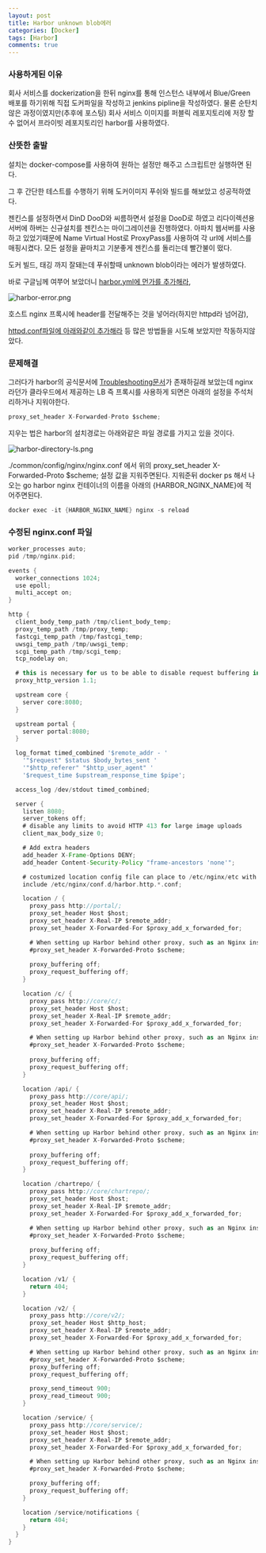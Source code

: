 ```yaml
---
layout: post
title: Harbor unknown blob에러
categories: [Docker]
tags: [Harbor]
comments: true
---
```



### 사용하게된 이유

회사 서비스를 dockerization을 한뒤 nginx를 통해 인스턴스 내부에서 Blue/Green 배포를 하기위해 직접 도커파일을 작성하고 jenkins pipline을 작성하였다. 물론 순탄치 않은 과정이였지만(추후에 포스팅)  회사 서비스 이미지를 퍼블릭 레포지토리에 저장 할 수 없어서 프라이빗 레포지토리인 harbor를 사용하였다. 

### 산뜻한 출발

설치는 docker-compose를 사용하여 원하는 설정만 해주고 스크립트만 실행하면 된다. 

그 후 간단한 테스트를 수행하기 위해 도커이미지 푸쉬와 빌드를 해보았고 성공적하였다. 

젠킨스를 설정하면서 DinD DooD와 씨름하면서 설정을 DooD로 하였고
리다이렉션용 서버에 하버는 신규설치를 젠킨스는 마이그레이션을 진행하였다.
아파치 웹서버를 사용하고 있었기때문에 Name Virtual Host로 ProxyPass를 사용하여 각 url에 서비스를 매핑시켰다.
모든 설정을 끝마치고 기분좋게 젠킨스를 돌리는데 빨간불이 떴다.

도커 빌드, 태깅 까지 잘돼는데 푸쉬할때 unknown blob이라는 에러가 발생하였다.

바로 구글님께 여쭈어 보았더니 [harbor.yml에 먼가를 추가해라](https://github.com/docker/distribution/issues/970#issuecomment-284227065), 

![harbor-error.png](https://lcc3108.github.io/img/2020-11/harbor/Untitled.png)



호스트 nginx 프록시에 header를 전달해주는 것을 넣어라(하지만 httpd라 넘어감),

[httpd.conf파일에 아래와같이 추가해라](https://stackoverflow.com/questions/51508146/blob-unknown-when-pushing-to-custom-registry-through-apache-proxy) 등 많은 방법들을 시도해 보았지만 작동하지않았다.

### 문제해결

그러다가 harbor의 공식문서에 [Troubleshooting문서](https://goharbor.io/docs/2.1.0/install-config/troubleshoot-installation/)가 존재하길래 보았는데 nginx라던가 클라우드에서 제공하는 LB 즉 프록시를 사용하게 되면은 아래의 설정을 주석처리하거나 지워야한다.

```groovy
proxy_set_header X-Forwarded-Proto $scheme;
```

지우는 법은 harbor의 설치경로는 아래와같은 파일 경로를 가지고 있을 것이다. 

![harbor-directory-ls.png](https://lcc3108.github.io/img/2020-11/harbor/Untitled%201.png)

./common/config/nginx/nginx.conf 에서 위의 proxy_set_header X-Forwarded-Proto $scheme; 설정 값을 지워주면된다. 
지워준뒤 docker ps 해서 나오는 go harbor nginx 컨테이너의 이름을 아래의 {HARBOR_NGINX_NAME}에 적어주면된다.

```groovy
docker exec -it {HARBOR_NGINX_NAME} nginx -s reload
```

### 수정된 nginx.conf 파일
```groovy
worker_processes auto;
pid /tmp/nginx.pid;

events {
  worker_connections 1024;
  use epoll;
  multi_accept on;
}

http {
  client_body_temp_path /tmp/client_body_temp;
  proxy_temp_path /tmp/proxy_temp;
  fastcgi_temp_path /tmp/fastcgi_temp;
  uwsgi_temp_path /tmp/uwsgi_temp;
  scgi_temp_path /tmp/scgi_temp;
  tcp_nodelay on;

  # this is necessary for us to be able to disable request buffering in all cases
  proxy_http_version 1.1;

  upstream core {
    server core:8080;
  }

  upstream portal {
    server portal:8080;
  }

  log_format timed_combined '$remote_addr - '
    '"$request" $status $body_bytes_sent '
    '"$http_referer" "$http_user_agent" '
    '$request_time $upstream_response_time $pipe';

  access_log /dev/stdout timed_combined;

  server {
    listen 8080;
    server_tokens off;
    # disable any limits to avoid HTTP 413 for large image uploads
    client_max_body_size 0;

    # Add extra headers
    add_header X-Frame-Options DENY;
    add_header Content-Security-Policy "frame-ancestors 'none'";

    # costumized location config file can place to /etc/nginx/etc with prefix harbor.http. and suffix .conf
    include /etc/nginx/conf.d/harbor.http.*.conf;

    location / {
      proxy_pass http://portal/;
      proxy_set_header Host $host;
      proxy_set_header X-Real-IP $remote_addr;
      proxy_set_header X-Forwarded-For $proxy_add_x_forwarded_for;

      # When setting up Harbor behind other proxy, such as an Nginx instance, remove the below line if the proxy already has similar settings.
      #proxy_set_header X-Forwarded-Proto $scheme;
      
      proxy_buffering off;
      proxy_request_buffering off;
    }

    location /c/ {
      proxy_pass http://core/c/;
      proxy_set_header Host $host;
      proxy_set_header X-Real-IP $remote_addr;
      proxy_set_header X-Forwarded-For $proxy_add_x_forwarded_for;

      # When setting up Harbor behind other proxy, such as an Nginx instance, remove the below line if the proxy already has similar settings.
      #proxy_set_header X-Forwarded-Proto $scheme;
      
      proxy_buffering off;
      proxy_request_buffering off;
    }

    location /api/ {
      proxy_pass http://core/api/;
      proxy_set_header Host $host;
      proxy_set_header X-Real-IP $remote_addr;
      proxy_set_header X-Forwarded-For $proxy_add_x_forwarded_for;

      # When setting up Harbor behind other proxy, such as an Nginx instance, remove the below line if the proxy already has similar settings.
      #proxy_set_header X-Forwarded-Proto $scheme;
      
      proxy_buffering off;
      proxy_request_buffering off;
    }

    location /chartrepo/ {
      proxy_pass http://core/chartrepo/;
      proxy_set_header Host $host;
      proxy_set_header X-Real-IP $remote_addr;
      proxy_set_header X-Forwarded-For $proxy_add_x_forwarded_for;

      # When setting up Harbor behind other proxy, such as an Nginx instance, remove the below line if the proxy already has similar settings.
      #proxy_set_header X-Forwarded-Proto $scheme;
      
      proxy_buffering off;
      proxy_request_buffering off;
    }

    location /v1/ {
      return 404;
    }

    location /v2/ {
      proxy_pass http://core/v2/;
      proxy_set_header Host $http_host;
      proxy_set_header X-Real-IP $remote_addr;
      proxy_set_header X-Forwarded-For $proxy_add_x_forwarded_for;

      # When setting up Harbor behind other proxy, such as an Nginx instance, remove the below line if the proxy already has similar settings.
      #proxy_set_header X-Forwarded-Proto $scheme;
      proxy_buffering off;
      proxy_request_buffering off;

      proxy_send_timeout 900;
      proxy_read_timeout 900;
    }

    location /service/ {
      proxy_pass http://core/service/;
      proxy_set_header Host $host;
      proxy_set_header X-Real-IP $remote_addr;
      proxy_set_header X-Forwarded-For $proxy_add_x_forwarded_for;

      # When setting up Harbor behind other proxy, such as an Nginx instance, remove the below line if the proxy already has similar settings.
      #proxy_set_header X-Forwarded-Proto $scheme;

      proxy_buffering off;
      proxy_request_buffering off;
    }

    location /service/notifications {
      return 404;
    }
  }
}

```